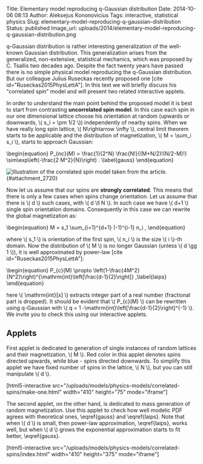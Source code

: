 Title: Elementary model reproducing q-Gaussian distribution
Date: 2014-10-06 08:13
Author: Aleksejus Kononovicius
Tags: interactive, statistical physics
Slug: elementary-model-reproducing-q-gaussian-distribution
Status: published
Image_url: uploads/2014/elementary-model-reproducing-q-gaussian-distribution.png

q-Gaussian distribution is rather
interesting generalization of the well-known Gaussian distribution. This
generalization arises from the generalized, non-extensive, statistical
mechanics, which was proposed by C. Tsallis two decades ago. Despite the
fact twenty years have passed there is no simple physical model
reproducing the q-Gaussian distribution. But our colleague Julius
Ruseckas recently proposed one \[cite id="Ruseckas2015PhysLettA"\]. In
this text we will briefly discuss his "correlated spin" model and will
present two related interactive applets.<!--more-->

In order to understand the main point behind the proposed model it is
best to start from contrasting **uncorrelated spin model**. In this case
each spin in our one dimensional lattice choose his orientation at
random (upwards or downwards, \\\(  s\_i = \pm 1/2 \\\)) independently
of nearby spins. When we have really long spin lattice, \\\(  N\rightarrow \infty \\\), central limit theorem starts to be applicable
and the distribution of magnetization, \\\(  M = \sum\_i s\_i \\\),
starts to approach Gaussian:

\begin{equation}
 P\_{nc}(M) = \frac{1}{2^N} \frac{N!}{(M+N/2)!(N/2-M)!} \sim\exp\left(-\frac{2 M^2}{N}\right) . \label{gauss}
\end{equation}

![Illustration of the correlated spin model taken from the
article.]({static}/uploads/2014/elementary-model-reproducing-q-gaussian-distribution.png
"Illustration of the correlated spin model taken from the
article."){#attachment_2720} 

Now let us assume that our spins are **strongly correlated**. This means
that there is only a few cases when spins change orientation. Let us
assume that there is \\\(  d \\\) such cases, with \\\(  d \ll N \\\). In
such case we have \\\(  d+1 \\\) single spin orientation domains.
Consequently in this case we can rewrite the global magnetization as:

\begin{equation}
 M = s\_1 \sum\_{i=1}^{d+1} (-1)^{i-1} n\_i , 
\end{equation}

where \\\(  s\_1 \\\) is orientation of the first spin, \\\(  n\_i \\\) is
the size \\\(  i \\\)-th domain. Now the distribution of \\\(  M \\\) is
no longer Gaussian (unless \\\(  d \gg 1 \\\)), it is well approximated
by power-law \[cite id="Ruseckas2015PhysLettA"\]:

\begin{equation}
 P\_{c}(M) \propto \left(1-\frac{4M^2}{N^2}\right)^{\mathrm{int}\left\[\frac{d-1}{2}\right\]} ,\label{laips}
\end{equation}

here \\\(  \mathrm{int}\[x\] \\\) extracts integer part of a real number
(fractional part is dropped). It should be evident that \\\( P\_{c}(M) \\\) can be rewritten using q-Gaussian with \\\(  q = 1 -\mathrm{int}\left\[\frac{d-1}{2}\right\]^{-1} \\\). We invite you to
check this using our interactive applets.

Applets
-------

First applet is dedicated to generation of single instances of random
lattices and their magnetization, \\\(  M \\\). Red color in this applet
denotes spins directed upwards, while blue - spins directed downwards.
To simplify this applet we have fixed number of spins in the lattice,
\\\(  N \\\), but you can still manipulate \\\(  d \\\).

[html5-interactive
src="/uploads/models/physics-models/correlated-spins/make-one.html"
width="410" height="75" mode="iframe"]

The second applet, on the other hand, is dedicated to mass generation of
random magnetization. Use this applet to check how well modelic PDF
agrees with theoretical ones, \eqref{gauss} and \eqref{laips}.
Note that when \\\(  d \\\) is small, then power-law
approximation, \eqref{laips}, works well, but when \\\(  d \\\)
grows the exponential approximation starts to fit better, \eqref{gauss}.

[html5-interactive
src="/uploads/models/physics-models/correlated-spins/index.html"
width="410" height="375" mode="iframe"]
